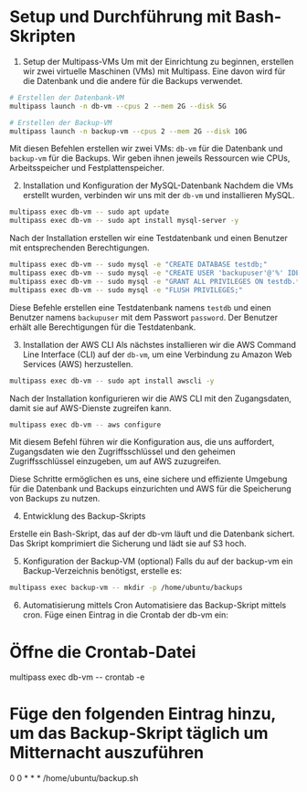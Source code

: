 # Setup und Durchführung mit Bash-Skripten

1. Setup der Multipass-VMs
Um mit der Einrichtung zu beginnen, erstellen wir zwei virtuelle Maschinen (VMs) mit Multipass. Eine davon wird für die Datenbank und die andere für die Backups verwendet.

```bash
# Erstellen der Datenbank-VM
multipass launch -n db-vm --cpus 2 --mem 2G --disk 5G
```

```bash
# Erstellen der Backup-VM
multipass launch -n backup-vm --cpus 2 --mem 2G --disk 10G
```

Mit diesen Befehlen erstellen wir zwei VMs: ```db-vm``` für die Datenbank und ```backup-vm``` für die Backups. Wir geben ihnen jeweils Ressourcen wie CPUs, Arbeitsspeicher und Festplattenspeicher.

2. Installation und Konfiguration der MySQL-Datenbank
Nachdem die VMs erstellt wurden, verbinden wir uns mit der ```db-vm``` und installieren MySQL.

```bash
multipass exec db-vm -- sudo apt update
multipass exec db-vm -- sudo apt install mysql-server -y
```

Nach der Installation erstellen wir eine Testdatenbank und einen Benutzer mit entsprechenden Berechtigungen.


```bash
multipass exec db-vm -- sudo mysql -e "CREATE DATABASE testdb;"
multipass exec db-vm -- sudo mysql -e "CREATE USER 'backupuser'@'%' IDENTIFIED BY 'password';"
multipass exec db-vm -- sudo mysql -e "GRANT ALL PRIVILEGES ON testdb.* TO 'backupuser'@'%';"
multipass exec db-vm -- sudo mysql -e "FLUSH PRIVILEGES;"
```
Diese Befehle erstellen eine Testdatenbank namens ```testdb``` und einen Benutzer namens ```backupuser``` mit dem Passwort ```password```. Der Benutzer erhält alle Berechtigungen für die Testdatenbank.

3. Installation der AWS CLI
Als nächstes installieren wir die AWS Command Line Interface (CLI) auf der ```db-vm```, um eine Verbindung zu Amazon Web Services (AWS) herzustellen.

```bash
multipass exec db-vm -- sudo apt install awscli -y
```

Nach der Installation konfigurieren wir die AWS CLI mit den Zugangsdaten, damit sie auf AWS-Dienste zugreifen kann.


```bash
multipass exec db-vm -- aws configure   
```

Mit diesem Befehl führen wir die Konfiguration aus, die uns auffordert, Zugangsdaten wie den Zugriffsschlüssel und den geheimen Zugriffsschlüssel einzugeben, um auf AWS zuzugreifen.

Diese Schritte ermöglichen es uns, eine sichere und effiziente Umgebung für die Datenbank und Backups einzurichten und AWS für die Speicherung von Backups zu nutzen.


4. Entwicklung des Backup-Skripts

Erstelle ein Bash-Skript, das auf der db-vm läuft und die Datenbank sichert. Das Skript komprimiert die Sicherung und lädt sie auf S3 hoch.



5. Konfiguration der Backup-VM (optional)
Falls du auf der backup-vm ein Backup-Verzeichnis benötigst, erstelle es:

```bash
multipass exec backup-vm -- mkdir -p /home/ubuntu/backups
```

6. Automatisierung mittels Cron
Automatisiere das Backup-Skript mittels cron. Füge einen Eintrag in die Crontab der db-vm ein:

# Öffne die Crontab-Datei
multipass exec db-vm -- crontab -e

# Füge den folgenden Eintrag hinzu, um das Backup-Skript täglich um Mitternacht auszuführen
0 0 * * * /home/ubuntu/backup.sh



